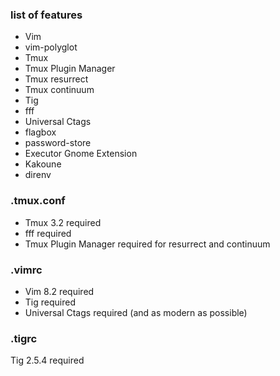 ### list of features

- Vim
- vim-polyglot
- Tmux
- Tmux Plugin Manager
- Tmux resurrect
- Tmux continuum
- Tig
- fff
- Universal Ctags
- flagbox
- password-store
- Executor Gnome Extension
- Kakoune
- direnv

### .tmux.conf

- Tmux 3.2 required
- fff required
- Tmux Plugin Manager required for resurrect and continuum

### .vimrc

- Vim 8.2 required
- Tig required
- Universal Ctags required (and as modern as possible)

### .tigrc

Tig 2.5.4 required
